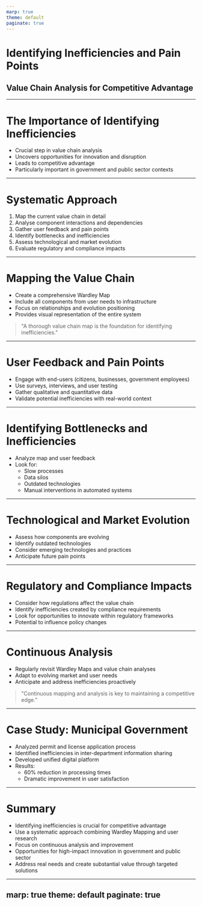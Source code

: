 ```yaml
---
marp: true
theme: default
paginate: true
---
```


# Identifying Inefficiencies and Pain Points
## Value Chain Analysis for Competitive Advantage

---

# The Importance of Identifying Inefficiencies

- Crucial step in value chain analysis
- Uncovers opportunities for innovation and disruption
- Leads to competitive advantage
- Particularly important in government and public sector contexts

---

# Systematic Approach

1. Map the current value chain in detail
2. Analyse component interactions and dependencies
3. Gather user feedback and pain points
4. Identify bottlenecks and inefficiencies
5. Assess technological and market evolution
6. Evaluate regulatory and compliance impacts

---

# Mapping the Value Chain

- Create a comprehensive Wardley Map
- Include all components from user needs to infrastructure
- Focus on relationships and evolution positioning
- Provides visual representation of the entire system

> "A thorough value chain map is the foundation for identifying inefficiencies."

---

# User Feedback and Pain Points

- Engage with end-users (citizens, businesses, government employees)
- Use surveys, interviews, and user testing
- Gather qualitative and quantitative data
- Validate potential inefficiencies with real-world context

---

# Identifying Bottlenecks and Inefficiencies

- Analyze map and user feedback
- Look for:
  - Slow processes
  - Data silos
  - Outdated technologies
  - Manual interventions in automated systems

---

# Technological and Market Evolution

- Assess how components are evolving
- Identify outdated technologies
- Consider emerging technologies and practices
- Anticipate future pain points

---

# Regulatory and Compliance Impacts

- Consider how regulations affect the value chain
- Identify inefficiencies created by compliance requirements
- Look for opportunities to innovate within regulatory frameworks
- Potential to influence policy changes

---

# Continuous Analysis

- Regularly revisit Wardley Maps and value chain analyses
- Adapt to evolving market and user needs
- Anticipate and address inefficiencies proactively

> "Continuous mapping and analysis is key to maintaining a competitive edge."

---

# Case Study: Municipal Government

- Analyzed permit and license application process
- Identified inefficiencies in inter-department information sharing
- Developed unified digital platform
- Results:
  - 60% reduction in processing times
  - Dramatic improvement in user satisfaction

---

# Summary

- Identifying inefficiencies is crucial for competitive advantage
- Use a systematic approach combining Wardley Mapping and user research
- Focus on continuous analysis and improvement
- Opportunities for high-impact innovation in government and public sector
- Address real needs and create substantial value through targeted solutions

---
marp: true
theme: default
paginate: true
---